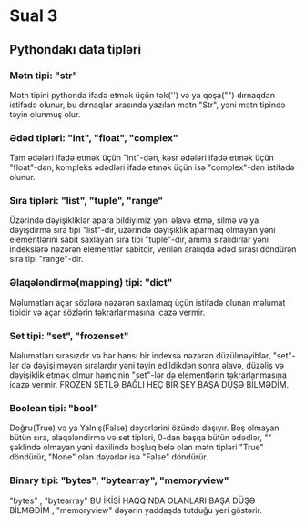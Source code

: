 # Sual 3

## Pythondakı data tipləri
### Mətn tipi: "str"
Mətn tipini pythonda ifadə etmək üçün tək('') və ya qoşa("") dırnaqdan istifadə olunur, bu dırnaqlar arasında yazılan mətn "Str", yəni mətn tipində təyin olunmuş olur.

### Ədəd tipləri: "int", "float", "complex"
Tam ədələri ifadə etmək üçün "int"-dən, kəsr ədələri ifadə etmək üçün "float"-dən, kompleks ədədləri ifadə etmək üçün isə "complex"-dən istifadə olunur.

### Sıra tipləri: "list", "tuple", "range"
Üzərində dəyişikliklər apara bildiyimiz yəni əlavə etmə, silmə və ya dəyişdirmə sıra tipi "list"-dir, üzərində dəyişiklik aparmaq olmayan yəni elementlərini sabit saxlayan sıra tipi "tuple"-dır, amma sıralıdırlar yəni indekslərə nəzərən elementlər sabitdir, verilən aralıqda ədəd sırası döndürən sıra tipi "range"-dir.

### Əlaqələndirmə(mapping) tipi: "dict"
Məlumatları açar sözlərə nəzərən saxlamaq üçün istifadə olunan məlumat tipidir və açar sözlərin təkrarlanmasına icazə vermir.

### Set tipi: "set", "frozenset"
Məlumatları sırasızdır və hər hansı bir indexsə nəzərən düzülməyiblər, "set"-lər də dəyişilməyən sıralardır yəni təyin edildikdən sonra əlavə, düzəliş və dəyişiklik etmək olmur həmçinin "set"-lər də elementlərin təkrarlanmasına icazə vermir. FROZEN SETLƏ BAĞLI HEÇ BİR ŞEY BAŞA DÜŞƏ BİLMƏDİM.

### Boolean tipi: "bool"
Doğru(True) və ya Yalnış(False) dəyərlərini özündə daşıyır. Boş olmayan bütün sıra, əlaqələndirmə və set tipləri, 0-dan başqa bütün ədədlər, "" şəklində olmayan yəni daxilində boşluq belə olan mətn tipləri "True" döndürür, "None" olan dəyərlər isə  "False" döndürür.

### Binary tipi: "bytes", "bytearray", "memoryview"
"bytes" , "bytearray" BU İKİSİ HAQQINDA OLANLARI BAŞA DÜŞƏ BİLMƏDİM , "memoryview" dəyərin yaddaşda tutduğu yeri göstərir.

